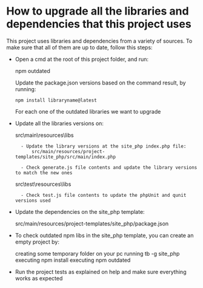 # How to upgrade all the libraries and dependencies that this project uses


This project uses libraries and dependencies from a variety of sources. To make sure that all of them are up to date, follow this steps:

- Open a cmd at the root of this project folder, and run:

    npm outdated
    
    Update the package.json versions based on the command result, by running:
    
      npm install libraryname@latest
      
    For each one of the outdated libraries we want to upgrade  
    
- Update all the libraries versions on:

    src\main\resources\libs
        
        - Update the library versions at the site_php index.php file:
            src/main/resources/project-templates/site_php/src/main/index.php
    
        - Check generate.js file contents and update the library versions to match the new ones
        
    src\test\resources\libs
        
        - Check test.js file contents to update the phpUnit and qunit versions used

- Update the dependencies on the site_php template:

    src/main/resources/project-templates/site_php/package.json
    
- To check outdated npm libs in the site_php template, you can create an empty project by:
        
    creating some temporary folder on your pc
    running tb -g site_php
    executing npm install
    executing npm outdated 
        
- Run the project tests as explained on help and make sure everything works as expected